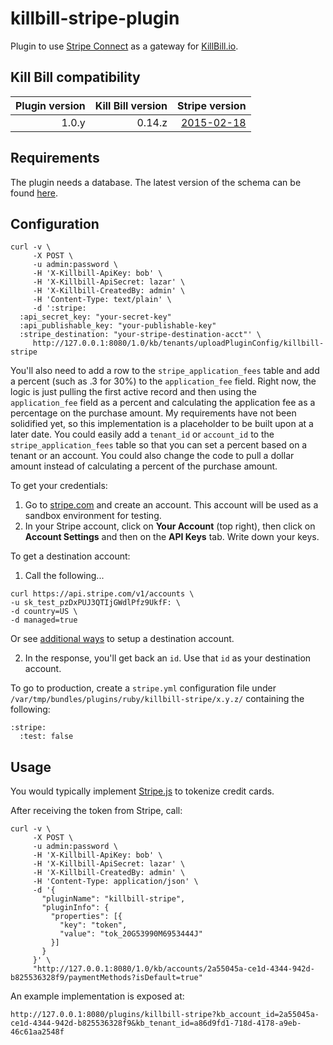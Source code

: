 killbill-stripe-plugin
======================

Plugin to use [Stripe Connect](https://stripe.com/docs/connect) as a gateway for [KillBill.io](http://www.killbill.io).


Kill Bill compatibility
-----------------------

| Plugin version | Kill Bill version | Stripe version                                            |
| -------------: | ----------------: | --------------------------------------------------------: |
| 1.0.y          | 0.14.z            | [2015-02-18](https://stripe.com/docs/upgrades#2015-02-18) |

Requirements
------------

The plugin needs a database. The latest version of the schema can be found [here](https://github.com/rachelswitzer/killbill-stripe-plugin/blob/master/db/ddl.sql).

Configuration
-------------

```
curl -v \
     -X POST \
     -u admin:password \
     -H 'X-Killbill-ApiKey: bob' \
     -H 'X-Killbill-ApiSecret: lazar' \
     -H 'X-Killbill-CreatedBy: admin' \
     -H 'Content-Type: text/plain' \
     -d ':stripe:
  :api_secret_key: "your-secret-key"
  :api_publishable_key: "your-publishable-key"
  :stripe_destination: "your-stripe-destination-acct"' \
     http://127.0.0.1:8080/1.0/kb/tenants/uploadPluginConfig/killbill-stripe
```

You'll also need to add a row to the `stripe_application_fees` table and add a percent (such as .3 for 30%) to the `application_fee` field. Right now, the logic is just pulling the first active record and then using the `application_fee` field as a percent and calculating the application fee as a percentage on the purchase amount. My requirements have not been solidified yet, so this implementation is a placeholder to be built upon at a later date. You could easily add a `tenant_id` or `account_id` to the `stripe_application_fees` table so that you can set a percent based on a tenant or an account. You could also change the code to pull a dollar amount instead of calculating a percent of the purchase amount.

To get your credentials:

1. Go to [stripe.com](http://stripe.com/) and create an account. This account will be used as a sandbox environment for testing.
2. In your Stripe account, click on **Your Account** (top right), then click on **Account Settings** and then on the **API Keys** tab. Write down your keys.

To get a destination account:
1. Call the following...
```
curl https://api.stripe.com/v1/accounts \
-u sk_test_pzDxPUJ3QTIjGWdlPfz9UkfF: \
-d country=US \
-d managed=true
```
Or see [additional ways](https://stripe.com/docs/connect/managed-accounts#creating-a-managed-account) to setup a destination account. 

2. In the response, you'll get back an `id`. Use that `id` as your destination account.    

To go to production, create a `stripe.yml` configuration file under `/var/tmp/bundles/plugins/ruby/killbill-stripe/x.y.z/` containing the following:

```
:stripe:
  :test: false
```

Usage
-----

You would typically implement [Stripe.js](https://stripe.com/docs/stripe.js) to tokenize credit cards. 

After receiving the token from Stripe, call:

```
curl -v \
     -X POST \
     -u admin:password \
     -H 'X-Killbill-ApiKey: bob' \
     -H 'X-Killbill-ApiSecret: lazar' \
     -H 'X-Killbill-CreatedBy: admin' \
     -H 'Content-Type: application/json' \
     -d '{
       "pluginName": "killbill-stripe",
       "pluginInfo": {
         "properties": [{
           "key": "token",
           "value": "tok_20G53990M6953444J"
         }]
       }
     }' \
     "http://127.0.0.1:8080/1.0/kb/accounts/2a55045a-ce1d-4344-942d-b825536328f9/paymentMethods?isDefault=true"
```

An example implementation is exposed at:

```
http://127.0.0.1:8080/plugins/killbill-stripe?kb_account_id=2a55045a-ce1d-4344-942d-b825536328f9&kb_tenant_id=a86d9fd1-718d-4178-a9eb-46c61aa2548f
```
